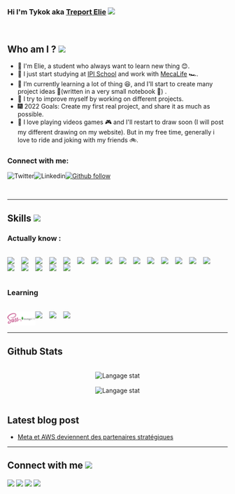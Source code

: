### Hi I'm Tykok aka [Treport Elie][website] <img src="https://media.giphy.com/media/hvRJCLFzcasrR4ia7z/giphy.gif" width="25px"> 

<br/>
<h2> Who am I ? <img src = "https://media0.giphy.com/media/KDDpcKigbfFpnejZs6/giphy.gif?cid=ecf05e47oy6f4zjs8g1qoiystc56cu7r9tb8a1fe76e05oty&rid=giphy.gif" width = 100px></h2>


- 🕺 I'm Elie, a student who always want to learn new thing 😊.
- 🏫 I just start studying at [IPI School](https://www.ipi-ecoles.com) and work with [MecaLife](https://mecalife.com) 🏎️.
- 🌱 I’m currently learning a lot of thing 😆, and I'll start to create many project ideas 👷(written in a very small notebook 📓) .
- 👯 I try to improve myself by working on different projects.
- 🎆 2022 Goals: Create my first real project, and share it as much as possible.
- 🥳 I love playing videos games 🎮 and I'll restart to draw soon (I will post my different drawing on my website). But in my free time, generally i love to ride and joking with my friends 🚲.

### Connect with me:

[<img align="left" alt="Twitter" src="https://img.shields.io/badge/follow-%23100000.svg?&logo=twitter&logoColor=blue?color=ffffff&style=for-the-badge" />][twitter]
[<img align="left" alt="Linkedin" src="https://img.shields.io/badge/linkedin-%230077B5.svg?&style=for-the-badge&logo=linkedin&logoColor=white" />][linkedin]
[<img src="https://img.shields.io/badge/follow-%23100000.svg?&style=for-the-badge&logo=github&logoColor=white" alt="Github follow"/>][github]

<br />

---


<h2> Skills <img src = "https://media2.giphy.com/media/QssGEmpkyEOhBCb7e1/giphy.gif?cid=ecf05e47a0n3gi1bfqntqmob8g9aid1oyj2wr3ds3mg700bl&rid=giphy.gif" width = 32px> </h2>


### Actually know :
<br/>

<img align="left" width ='32px' src ='https://raw.githubusercontent.com/rahulbanerjee26/githubAboutMeGenerator/main/icons/python.svg'>
<img align="left" width ='32px' src ='https://raw.githubusercontent.com/rahulbanerjee26/githubAboutMeGenerator/main/icons/javascript.svg'>
<img align="left" width ='32px' src ='https://raw.githubusercontent.com/rahulbanerjee26/githubAboutMeGenerator/main/icons/c.svg'>
<img align="left" width ='32px' src ='https://raw.githubusercontent.com/rahulbanerjee26/githubAboutMeGenerator/main/icons/cpp.svg'>
<img align="left" width ='32px' src ='https://raw.githubusercontent.com/rahulbanerjee26/githubAboutMeGenerator/main/icons/django.svg'>
<img align="left" width ='32px' src ='https://raw.githubusercontent.com/rahulbanerjee26/githubAboutMeGenerator/main/icons/php.svg'>
<img align="left" width ='32px' src ='https://raw.githubusercontent.com/rahulbanerjee26/githubAboutMeGenerator/main/icons/laravel.svg'>
<img align="left" width ='32px' src ='https://raw.githubusercontent.com/rahulbanerjee26/githubAboutMeGenerator/main/icons/html.svg'>
<img align="left" width ='32px' src ='https://raw.githubusercontent.com/rahulbanerjee26/githubAboutMeGenerator/main/icons/css.svg'>
<img align="left" width ='32px' src ='https://raw.githubusercontent.com/rahulbanerjee26/githubAboutMeGenerator/main/icons/nodejs.svg'>
<img align="left" width ='32px' src ='https://raw.githubusercontent.com/rahulbanerjee26/githubAboutMeGenerator/main/icons/mysql.svg'>
<img align="left" width ='32px' src ='https://raw.githubusercontent.com/rahulbanerjee26/githubAboutMeGenerator/main/icons/postgresql.svg'>
<img align="left" width ='32px' src ='https://raw.githubusercontent.com/rahulbanerjee26/githubAboutMeGenerator/main/icons/oracle.svg'>
<img align="left" width ='32px' src ='https://raw.githubusercontent.com/rahulbanerjee26/githubAboutMeGenerator/main/icons/java.svg'>
<img align="left" width ='32px' src ='https://raw.githubusercontent.com/rahulbanerjee26/githubAboutMeGenerator/main/icons/bash.svg'>
<img align="left" width ='32px' src ='https://raw.githubusercontent.com/rahulbanerjee26/githubAboutMeGenerator/main/icons/linux.svg'>
<img align="left" width ='32px' src ='https://raw.githubusercontent.com/rahulbanerjee26/githubAboutMeGenerator/main/icons/android.svg'>
<img align="left" width ='32px' src ='https://raw.githubusercontent.com/rahulbanerjee26/githubAboutMeGenerator/main/icons/angularjs.svg'>
<img align="left" width ='32px' src ='https://raw.githubusercontent.com/rahulbanerjee26/githubAboutMeGenerator/main/icons/git.svg'>
<img align="left" width ='32px' src ='https://raw.githubusercontent.com/rahulbanerjee26/githubAboutMeGenerator/main/icons/github.svg'>


<br/><br/>


### Learning 

<br/>
<img width ='32px' align="left" alt="Sass" width="26px" src="https://raw.githubusercontent.com/github/explore/80688e429a7d4ef2fca1e82350fe8e3517d3494d/topics/sass/sass.png" />
<img width ='32px' align="left" alt="MongoDB" width="26px" src="https://raw.githubusercontent.com/github/explore/80688e429a7d4ef2fca1e82350fe8e3517d3494d/topics/mongodb/mongodb.png" />
<img align="left" width ='32px' src ='https://raw.githubusercontent.com/rahulbanerjee26/githubAboutMeGenerator/main/icons/docker.svg'>
<img align="left" width ='32px' src ='https://raw.githubusercontent.com/rahulbanerjee26/githubAboutMeGenerator/main/icons/vuejs.svg'>
<img align="left" width ='32px' src ='https://raw.githubusercontent.com/rahulbanerjee26/githubAboutMeGenerator/main/icons/jest.svg'>


<br />
<br />

---


## Github Stats

<br/>
<div align="center">
<img alt="Langage stat" src="https://github-readme-stats.vercel.app/api/?username=tykok&theme=github_dark&layout=compact" />
<br/><br/>
<img alt="Langage stat" src="https://github-readme-stats.vercel.app/api/top-langs/?username=tykok&theme=github_dark&layout=compact" />

</div>

<br/>


## Latest blog post
<!-- BLOG-POST-LIST:START -->
- [Meta et AWS deviennent des partenaires stratégiques](https://dev.to/tykok/meta-et-aws-deviennent-des-partenaires-strategiques-50pb)
<!-- BLOG-POST-LIST:END -->

---

<h2> Connect with me <img src='https://raw.githubusercontent.com/ShahriarShafin/ShahriarShafin/main/Assets/handshake.gif' width="100px"> </h2>
<a href = 'https://www.linkedin.com/in/elie-treport'> <img width = '32px' align= 'center' src="https://raw.githubusercontent.com/rahulbanerjee26/githubAboutMeGenerator/main/icons/linked-in-alt.svg"/></a> 
<a href = 'https://www.twitter.com/@TreportElie1'> <img width = '32px' align= 'center' src="https://raw.githubusercontent.com/rahulbanerjee26/githubAboutMeGenerator/main/icons/twitter.svg"/></a> 
<a href = 'treportelie.fr'> <img width = '32px' align= 'center' src="https://raw.githubusercontent.com/rahulbanerjee26/githubAboutMeGenerator/main/icons/portfolio.png"/></a> 
<a href = 'https://www.github.com/Tykok'> <img width = '32px' align= 'center' src="https://raw.githubusercontent.com/rahulbanerjee26/githubAboutMeGenerator/main/icons/github.svg"/></a> 


[website]: http://treportelie.fr
[twitter]: https://twitter.com/TreportElie1
[linkedin]: https://www.linkedin.com/in/elie-treport/
[github]: https://github.com/Tykok